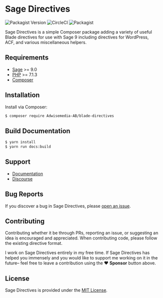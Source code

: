 # Sage Directives

![Packagist Version](https://img.shields.io/packagist/v/Adwisemedia-AB/blade-directives.svg?style=flat-square)
![CircleCI](https://img.shields.io/circleci/build/gh/Log1x/blade-directives.svg?style=flat-square)
![Packagist](https://img.shields.io/packagist/dt/Adwisemedia-AB/blade-directives.svg?style=flat-square)

Sage Directives is a simple Composer package adding a variety of useful Blade directives for use with Sage 9 including directives for WordPress, ACF, and various miscellaneous helpers.

## Requirements

- [Sage](https://github.com/roots/sage) >= 9.0
- [PHP](https://secure.php.net/manual/en/install.php) >= 7.1.3
- [Composer](https://getcomposer.org/download/)

## Installation

Install via Composer:

```bash
$ composer require Adwisemedia-AB/blade-directives
```

## Build Documentation

```bash
$ yarn install
$ yarn run docs:build
```

## Support

- [Documentation](https://Adwisemedia-AB.github.io/blade-directives-docs/)
- [Discourse](https://discourse.roots.io/t/blade-directives-for-sage/14301)

## Bug Reports

If you discover a bug in Sage Directives, please [open an issue](https://github.com/Adwisemedia-AB/blade-directives/issues).

## Contributing

Contributing whether it be through PRs, reporting an issue, or suggesting an idea is encouraged and appreciated. When contributing code, please follow the existing directive format.

I work on Sage Directives entirely in my free time. If Sage Directives has helped you immensely and you would like to support me working on it in the future– feel free to leave a contribution using the :heart: **Sponsor** button above.

## License

Sage Directives is provided under the [MIT License](https://github.com/Adwisemedia-AB/blade-directives/blob/master/LICENSE.md).
